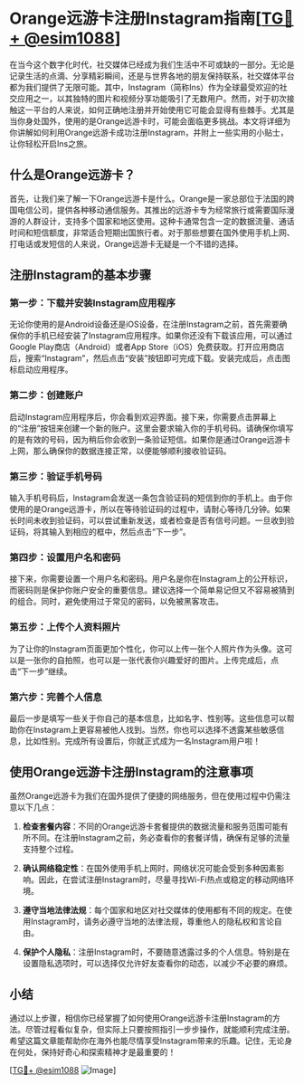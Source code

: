 # Orange远游卡注册Instagram指南[[TG💪+ @esim1088](https://t.me/s/esim1088)]

在当今这个数字化时代，社交媒体已经成为我们生活中不可或缺的一部分。无论是记录生活的点滴、分享精彩瞬间，还是与世界各地的朋友保持联系，社交媒体平台都为我们提供了无限可能。其中，Instagram（简称Ins）作为全球最受欢迎的社交应用之一，以其独特的图片和视频分享功能吸引了无数用户。然而，对于初次接触这一平台的人来说，如何正确地注册并开始使用它可能会显得有些棘手。尤其是当你身处国外，使用的是Orange远游卡时，可能会面临更多挑战。本文将详细为你讲解如何利用Orange远游卡成功注册Instagram，并附上一些实用的小贴士，让你轻松开启Ins之旅。

## 什么是Orange远游卡？

首先，让我们来了解一下Orange远游卡是什么。Orange是一家总部位于法国的跨国电信公司，提供各种移动通信服务。其推出的远游卡专为经常旅行或需要国际漫游的人群设计，支持多个国家和地区使用。这种卡通常包含一定的数据流量、通话时间和短信额度，非常适合短期出国旅行者。对于那些想要在国外使用手机上网、打电话或发短信的人来说，Orange远游卡无疑是一个不错的选择。

## 注册Instagram的基本步骤

### 第一步：下载并安装Instagram应用程序

无论你使用的是Android设备还是iOS设备，在注册Instagram之前，首先需要确保你的手机已经安装了Instagram应用程序。如果你还没有下载该应用，可以通过Google Play商店（Android）或者App Store（iOS）免费获取。打开应用商店后，搜索“Instagram”，然后点击“安装”按钮即可完成下载。安装完成后，点击图标启动应用程序。

### 第二步：创建账户

启动Instagram应用程序后，你会看到欢迎界面。接下来，你需要点击屏幕上的“注册”按钮来创建一个新的账户。这里会要求输入你的手机号码。请确保你填写的是有效的号码，因为稍后你会收到一条验证短信。如果你是通过Orange远游卡上网，那么确保你的数据连接正常，以便能够顺利接收验证码。

### 第三步：验证手机号码

输入手机号码后，Instagram会发送一条包含验证码的短信到你的手机上。由于你使用的是Orange远游卡，所以在等待验证码的过程中，请耐心等待几分钟。如果长时间未收到验证码，可以尝试重新发送，或者检查是否有信号问题。一旦收到验证码，将其输入到相应的框中，然后点击“下一步”。

### 第四步：设置用户名和密码

接下来，你需要设置一个用户名和密码。用户名是你在Instagram上的公开标识，而密码则是保护你账户安全的重要信息。建议选择一个简单易记但又不容易被猜到的组合。同时，避免使用过于常见的密码，以免被黑客攻击。

### 第五步：上传个人资料照片

为了让你的Instagram页面更加个性化，你可以上传一张个人照片作为头像。这可以是一张你的自拍照，也可以是一张代表你兴趣爱好的图片。上传完成后，点击“下一步”继续。

### 第六步：完善个人信息

最后一步是填写一些关于你自己的基本信息，比如名字、性别等。这些信息可以帮助你在Instagram上更容易被他人找到。当然，你也可以选择不透露某些敏感信息，比如性别。完成所有设置后，你就正式成为一名Instagram用户啦！

## 使用Orange远游卡注册Instagram的注意事项

虽然Orange远游卡为我们在国外提供了便捷的网络服务，但在使用过程中仍需注意以下几点：

1. **检查套餐内容**：不同的Orange远游卡套餐提供的数据流量和服务范围可能有所不同。在注册Instagram之前，务必查看你的套餐详情，确保有足够的流量支持整个过程。
   
2. **确认网络稳定性**：在国外使用手机上网时，网络状况可能会受到多种因素影响。因此，在尝试注册Instagram时，尽量寻找Wi-Fi热点或稳定的移动网络环境。

3. **遵守当地法律法规**：每个国家和地区对社交媒体的使用都有不同的规定。在使用Instagram时，请务必遵守当地的法律法规，尊重他人的隐私权和言论自由。

4. **保护个人隐私**：注册Instagram时，不要随意透露过多的个人信息。特别是在设置隐私选项时，可以选择仅允许好友查看你的动态，以减少不必要的麻烦。

## 小结

通过以上步骤，相信你已经掌握了如何使用Orange远游卡注册Instagram的方法。尽管过程看似复杂，但实际上只要按照指引一步步操作，就能顺利完成注册。希望这篇文章能帮助你在海外也能尽情享受Instagram带来的乐趣。记住，无论身在何处，保持好奇心和探索精神才是最重要的！

[[TG💪+ @esim1088](https://t.me/s/esim1088) ![Image](https://i.postimg.cc/4NQfJmqS/Snipaste-2025-05-13-00-14-12.png)]